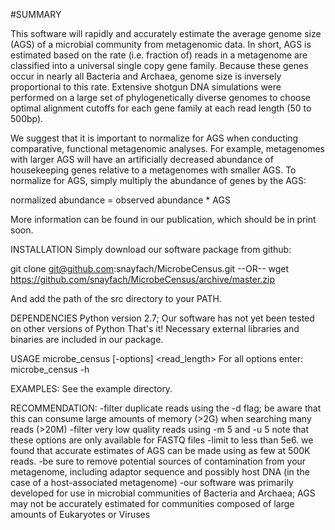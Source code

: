 #SUMMARY

This software will rapidly and accurately estimate the average genome size (AGS) 
of a microbial community from metagenomic data. In short, AGS is estimated based 
on the rate (i.e. fraction of) reads in a metagenome are classified into a universal 
single copy gene family. Because these genes occur in nearly all Bacteria and 
Archaea, genome size is inversely proportional to this rate. Extensive shotgun DNA 
simulations were performed on a large set of phylogenetically diverse genomes to choose 
optimal alignment cutoffs for each gene family at each read length (50 to 500bp).  

We suggest that it is important to normalize for AGS when conducting comparative, functional
metagenomic analyses. For example, metagenomes with larger AGS will have an artificially
decreased abundance of housekeeping genes relative to a metagenomes with smaller AGS. To
normalize for AGS, simply multiply the abundance of genes by the AGS:

normalized abundance = observed abundance * AGS 

More information can be found in our publication, which should be in print soon.


INSTALLATION
Simply download our software package from github:

git clone git@github.com:snayfach/MicrobeCensus.git
--OR--
wget https://github.com/snayfach/MicrobeCensus/archive/master.zip

And add the path of the src directory to your PATH.


DEPENDENCIES
Python version 2.7; Our software has not yet been tested on other versions of Python
That's it! Necessary external libraries and binaries are included in our package.


USAGE
microbe_census [-options] <seqfile> <outfile> <nreads> <read_length>
For all options enter: microbe_census -h


EXAMPLES:
See the example directory.


RECOMMENDATION:
-filter duplicate reads using the -d flag; 
 be aware that this can consume large amounts of memory (>2G) when searching many reads (>20M)
-filter very low quality reads using -m 5 and -u 5
 note that these options are only available for FASTQ files
-limit <nreads> to less than 5e6.
 we found that accurate estimates of AGS can be made using as few at 500K reads.
-be sure to remove potential sources of contamination from your metagenome, including
 adaptor sequence and possibly host DNA (in the case of a host-associated metagenome)
-our software was primarily developed for use in microbial communities of Bacteria and Archaea;
 AGS may not be accurately estimated for communities composed of large amounts of Eukaryotes or Viruses












